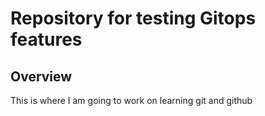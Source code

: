 # Repository for testing Gitops features

## Overview

This is where I am going to work on learning git and github
